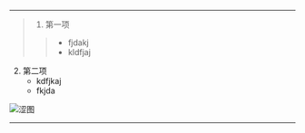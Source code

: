*******************************

>1. 第一项
 >>   * fjdakj
 >>   * kldfjaj  
2. 第二项
    *  kdfjkaj
    * fkjda

![涩图](https://github.com/DJDQfff/HTMLPage/1598066062710.png)
******************************
